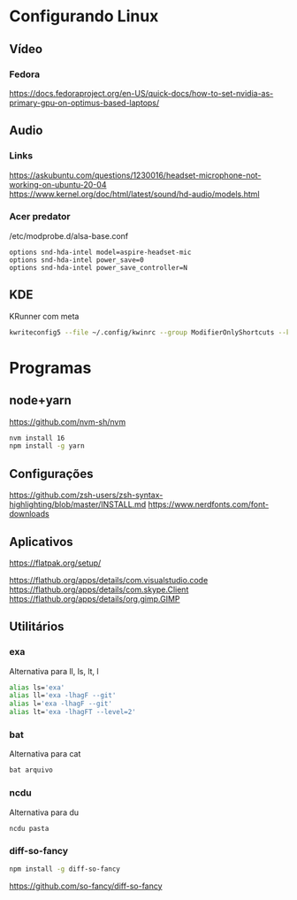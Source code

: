 # Configurando Linux

## Vídeo
### Fedora
https://docs.fedoraproject.org/en-US/quick-docs/how-to-set-nvidia-as-primary-gpu-on-optimus-based-laptops/

## Audio

### Links
https://askubuntu.com/questions/1230016/headset-microphone-not-working-on-ubuntu-20-04
https://www.kernel.org/doc/html/latest/sound/hd-audio/models.html

### Acer predator

/etc/modprobe.d/alsa-base.conf

```
options snd-hda-intel model=aspire-headset-mic 
options snd-hda-intel power_save=0 
options snd-hda-intel power_save_controller=N
```

## KDE

KRunner com meta
```sh
kwriteconfig5 --file ~/.config/kwinrc --group ModifierOnlyShortcuts --key Meta "org.kde.kglobalaccel,/component/org_kde_krunner_desktop,,invokeShortcut,_launch" && qdbus org.kde.KWin /KWin reconfigure
```

# Programas

## node+yarn

https://github.com/nvm-sh/nvm

```sh
nvm install 16
npm install -g yarn
```

## Configurações

https://github.com/zsh-users/zsh-syntax-highlighting/blob/master/INSTALL.md
https://www.nerdfonts.com/font-downloads

## Aplicativos

https://flatpak.org/setup/

https://flathub.org/apps/details/com.visualstudio.code
https://flathub.org/apps/details/com.skype.Client
https://flathub.org/apps/details/org.gimp.GIMP

## Utilitários

### exa

Alternativa para ll, ls, lt, l
```sh
alias ls='exa'
alias ll='exa -lhagF --git'
alias l='exa -lhagF --git'
alias lt='exa -lhagFT --level=2'
```

### bat

Alternativa para cat
```sh
bat arquivo
```

### ncdu

Alternativa para du
```
ncdu pasta
```

### diff-so-fancy

```sh
npm install -g diff-so-fancy
```

https://github.com/so-fancy/diff-so-fancy

